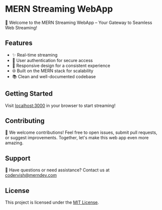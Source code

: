 <!DOCTYPE html>
<html lang="en">
<head>
  <meta charset="UTF-8">
  <meta name="viewport" content="width=device-width, initial-scale=1.0">
</head>
<body>
  <h1>MERN Streaming WebApp</h1>
  <p>🚀 Welcome to the MERN Streaming WebApp – Your Gateway to Seamless Web Streaming!</p>
  <h2>Features</h2>
  <ul>
    <li>✨ Real-time streaming</li>
    <li>🔐 User authentication for secure access</li>
    <li>📱 Responsive design for a consistent experience</li>
    <li>🌐 Built on the MERN stack for scalability</li>
    <li>📚 Clean and well-documented codebase</li>
  </ul>
  <h2>Getting Started</h2>
  <p>Visit <a href="http://localhost:3000" target="_blank">localhost:3000</a> in your browser to start streaming!</p>
  <h2>Contributing</h2>
  <p>🤝 We welcome contributions! Feel free to open issues, submit pull requests, or suggest improvements. Together, let's make this web app even more amazing.</p>
  <h2>Support</h2>
  <p>📧 Have questions or need assistance? Contact us at <a href="mailto:vishwajitingole22@gmail.com">codervish@merndev.com</a></p>
  <h2>License</h2>
  <p>This project is licensed under the <a href="LICENSE">MIT License</a>.</p>
</body>
</html>
